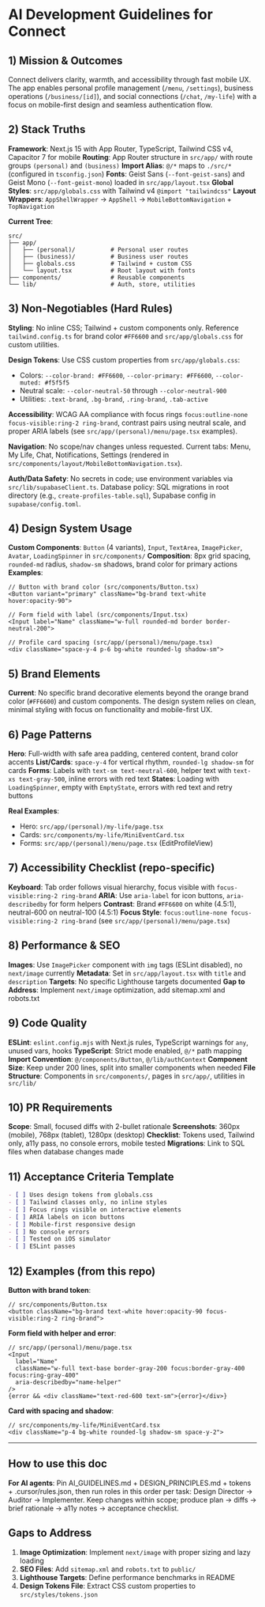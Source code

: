 # AI Development Guidelines for Connect

## 1) Mission & Outcomes

Connect delivers clarity, warmth, and accessibility through fast mobile UX. The app enables personal profile management (`/menu`, `/settings`), business operations (`/business/[id]`), and social connections (`/chat`, `/my-life`) with a focus on mobile-first design and seamless authentication flow.

## 2) Stack Truths

**Framework**: Next.js 15 with App Router, TypeScript, Tailwind CSS v4, Capacitor 7 for mobile
**Routing**: App Router structure in `src/app/` with route groups `(personal)` and `(business)`
**Import Alias**: `@/*` maps to `./src/*` (configured in `tsconfig.json`)
**Fonts**: Geist Sans (`--font-geist-sans`) and Geist Mono (`--font-geist-mono`) loaded in `src/app/layout.tsx`
**Global Styles**: `src/app/globals.css` with Tailwind v4 `@import "tailwindcss"`
**Layout Wrappers**: `AppShellWrapper` → `AppShell` → `MobileBottomNavigation` + `TopNavigation`

**Current Tree**:
```
src/
├── app/
│   ├── (personal)/          # Personal user routes
│   ├── (business)/          # Business user routes  
│   ├── globals.css          # Tailwind + custom CSS
│   └── layout.tsx           # Root layout with fonts
├── components/              # Reusable components
└── lib/                     # Auth, store, utilities
```

## 3) Non-Negotiables (Hard Rules)

**Styling**: No inline CSS; Tailwind + custom components only. Reference `tailwind.config.ts` for brand color `#FF6600` and `src/app/globals.css` for custom utilities.

**Design Tokens**: Use CSS custom properties from `src/app/globals.css`:
- Colors: `--color-brand: #FF6600`, `--color-primary: #FF6600`, `--color-muted: #f5f5f5`
- Neutral scale: `--color-neutral-50` through `--color-neutral-900`
- Utilities: `.text-brand`, `.bg-brand`, `.ring-brand`, `.tab-active`

**Accessibility**: WCAG AA compliance with focus rings `focus:outline-none focus-visible:ring-2 ring-brand`, contrast pairs using neutral scale, and proper ARIA labels (see `src/app/(personal)/menu/page.tsx` examples).

**Navigation**: No scope/nav changes unless requested. Current tabs: Menu, My Life, Chat, Notifications, Settings (rendered in `src/components/layout/MobileBottomNavigation.tsx`).

**Auth/Data Safety**: No secrets in code; use environment variables via `src/lib/supabaseClient.ts`. Database policy: SQL migrations in root directory (e.g., `create-profiles-table.sql`), Supabase config in `supabase/config.toml`.

## 4) Design System Usage

**Custom Components**: `Button` (4 variants), `Input`, `TextArea`, `ImagePicker`, `Avatar`, `LoadingSpinner` in `src/components/`
**Composition**: 8px grid spacing, `rounded-md` radius, `shadow-sm` shadows, brand color for primary actions
**Examples**:
```tsx
// Button with brand color (src/components/Button.tsx)
<Button variant="primary" className="bg-brand text-white hover:opacity-90">

// Form field with label (src/components/Input.tsx)  
<Input label="Name" className="w-full rounded-md border border-neutral-200">

// Profile card spacing (src/app/(personal)/menu/page.tsx)
<div className="space-y-4 p-6 bg-white rounded-lg shadow-sm">
```

## 5) Brand Elements

**Current**: No specific brand decorative elements beyond the orange brand color (`#FF6600`) and custom components. The design system relies on clean, minimal styling with focus on functionality and mobile-first UX.

## 6) Page Patterns

**Hero**: Full-width with safe area padding, centered content, brand color accents
**List/Cards**: `space-y-4` for vertical rhythm, `rounded-lg shadow-sm` for cards
**Forms**: Labels with `text-sm text-neutral-600`, helper text with `text-xs text-gray-500`, inline errors with red text
**States**: Loading with `LoadingSpinner`, empty with `EmptyState`, errors with red text and retry buttons

**Real Examples**:
- Hero: `src/app/(personal)/my-life/page.tsx`
- Cards: `src/components/my-life/MiniEventCard.tsx`
- Forms: `src/app/(personal)/menu/page.tsx` (EditProfileView)

## 7) Accessibility Checklist (repo-specific)

**Keyboard**: Tab order follows visual hierarchy, focus visible with `focus-visible:ring-2 ring-brand`
**ARIA**: Use `aria-label` for icon buttons, `aria-describedby` for form helpers
**Contrast**: Brand `#FF6600` on white (4.5:1), neutral-600 on neutral-100 (4.5:1)
**Focus Style**: `focus:outline-none focus-visible:ring-2 ring-brand` (see `src/app/(personal)/menu/page.tsx`)

## 8) Performance & SEO

**Images**: Use `ImagePicker` component with `img` tags (ESLint disabled), no `next/image` currently
**Metadata**: Set in `src/app/layout.tsx` with `title` and `description`
**Targets**: No specific Lighthouse targets documented
**Gap to Address**: Implement `next/image` optimization, add sitemap.xml and robots.txt

## 9) Code Quality

**ESLint**: `eslint.config.mjs` with Next.js rules, TypeScript warnings for `any`, unused vars, hooks
**TypeScript**: Strict mode enabled, `@/*` path mapping
**Import Convention**: `@/components/Button`, `@/lib/authContext`
**Component Size**: Keep under 200 lines, split into smaller components when needed
**File Structure**: Components in `src/components/`, pages in `src/app/`, utilities in `src/lib/`

## 10) PR Requirements

**Scope**: Small, focused diffs with 2-bullet rationale
**Screenshots**: 360px (mobile), 768px (tablet), 1280px (desktop)
**Checklist**: Tokens used, Tailwind only, a11y pass, no console errors, mobile tested
**Migrations**: Link to SQL files when database changes made

## 11) Acceptance Criteria Template

```markdown
- [ ] Uses design tokens from globals.css
- [ ] Tailwind classes only, no inline styles  
- [ ] Focus rings visible on interactive elements
- [ ] ARIA labels on icon buttons
- [ ] Mobile-first responsive design
- [ ] No console errors
- [ ] Tested on iOS simulator
- [ ] ESLint passes
```

## 12) Examples (from this repo)

**Button with brand token**:
```tsx
// src/components/Button.tsx
<button className="bg-brand text-white hover:opacity-90 focus-visible:ring-2 ring-brand">
```

**Form field with helper and error**:
```tsx
// src/app/(personal)/menu/page.tsx
<Input 
  label="Name"
  className="w-full text-base border-gray-200 focus:border-gray-400 focus:ring-gray-400"
  aria-describedby="name-helper"
/>
{error && <div className="text-red-600 text-sm">{error}</div>}
```

**Card with spacing and shadow**:
```tsx
// src/components/my-life/MiniEventCard.tsx
<div className="p-4 bg-white rounded-lg shadow-sm space-y-2">
```

---

## How to use this doc

**For AI agents**: Pin AI_GUIDELINES.md + DESIGN_PRINCIPLES.md + tokens + .cursor/rules.json, then run roles in this order per task: Design Director → Auditor → Implementer. Keep changes within scope; produce plan → diffs → brief rationale → a11y notes → acceptance checklist.

## Gaps to Address

1. **Image Optimization**: Implement `next/image` with proper sizing and lazy loading
2. **SEO Files**: Add `sitemap.xml` and `robots.txt` to `public/`
3. **Lighthouse Targets**: Define performance benchmarks in README
4. **Design Tokens File**: Extract CSS custom properties to `src/styles/tokens.json`
